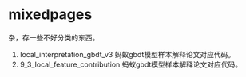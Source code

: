 # mixedpages

杂，存一些不好分类的东西。
1. local_interpretation_gbdt_v3 蚂蚁gbdt模型样本解释论文对应代码。
2. 9_3_local_feature_contribution 蚂蚁gbdt模型样本解释论文对应代码。
